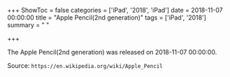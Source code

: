 +++
ShowToc = false
categories = ['iPad', '2018', 'iPad']
date = 2018-11-07 00:00:00
title = "Apple Pencil(2nd generation)"
tags = ['iPad', '2018']
summary = " "

+++

The Apple Pencil(2nd generation) was released on 2018-11-07 00:00:00.

Source: `https://en.wikipedia.org/wiki/Apple_Pencil`
